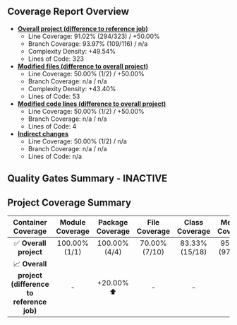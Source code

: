 ## Coverage Report Overview

* **[Overall project (difference to reference job)](http://127.0.0.1:8080/job/pipeline-coding-style/job/5/coverage#overview)**
  * Line Coverage: 91.02% (294/323) / +50.00%
  * Branch Coverage: 93.97% (109/116) / n/a
  * Complexity Density: +49.54%
  * Lines of Code: 323
* **[Modified files (difference to overall project)](http://127.0.0.1:8080/job/pipeline-coding-style/job/5/coverage#modifiedFilesCoverage)**
  * Line Coverage: 50.00% (1/2) / +50.00%
  * Branch Coverage: n/a / n/a
  * Complexity Density: +43.40%
  * Lines of Code: 53
* **[Modified code lines (difference to overall project)](http://127.0.0.1:8080/job/pipeline-coding-style/job/5/coverage#modifiedLinesCoverage)**
  * Line Coverage: 50.00% (1/2) / +50.00%
  * Branch Coverage: n/a / n/a
  * Lines of Code: 4
* **[Indirect changes](http://127.0.0.1:8080/job/pipeline-coding-style/job/5/coverage#indirectCoverage)**
  * Line Coverage: 50.00% (1/2) / n/a
  * Branch Coverage: n/a / n/a
  * Lines of Code: n/a


## Quality Gates Summary - INACTIVE



## Project Coverage Summary

|Container Coverage|Module Coverage|Package Coverage|File Coverage|Class Coverage|Method Coverage|Line Coverage|Branch Coverage|Instruction Coverage|
|:---:|:---:|:---:|:---:|:---:|:---:|:---:|:---:|:---:|
|:white_check_mark: **Overall project**|100.00% (1/1)|100.00% (4/4)|70.00% (7/10)|83.33% (15/18)|95.10% (97/102)|91.02% (294/323)|93.97% (109/116)|93.33% (1260/1350)|
|:chart_with_upwards_trend: **Overall project (difference to reference job)**|-|+20.00% :arrow_up:|-|-|-|-|+50.00% :arrow_up:|-|-|
